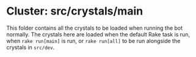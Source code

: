 # Cluster: src/crystals/main

This folder contains all the crystals to be loaded when running the bot normally. The crystals here are loaded when
the default Rake task is run, when `rake run[main]` is run, or `rake run[all]` to be run alongside the crystals
in `src/dev`.